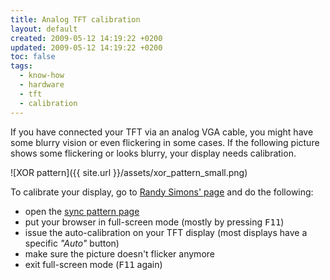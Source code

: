 ```yaml
---
title: Analog TFT calibration
layout: default
created: 2009-05-12 14:19:22 +0200
updated: 2009-05-12 14:19:22 +0200
toc: false
tags:
  - know-how
  - hardware
  - tft
  - calibration
---
```

If you have connected your TFT via an analog VGA cable, you might have some blurry vision or even flickering
in some cases. If the following picture shows some flickering or looks blurry, your display needs calibration.

![XOR pattern]({{ site.url }}/assets/xor_pattern_small.png)

To calibrate your display, go to [Randy Simons' page](http://randysimons.com/pagina_131_NL.xhtml) and do the following:

  - open the [sync pattern page](http://randysimons.com/overige/tftAutoAlignPattern/)
  - put your browser in full-screen mode (mostly by pressing <kbd>F11</kbd>)
  - issue the auto-calibration on your TFT display (most displays have a specific *"Auto"* button)
  - make sure the picture doesn't flicker anymore
  - exit full-screen mode (<kbd>F11</kbd> again)
